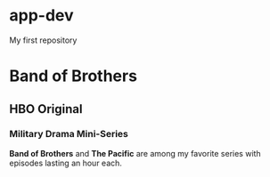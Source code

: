 # app-dev
My first repository

# Band of Brothers
## HBO Original
### Military Drama Mini-Series

**Band of Brothers** and **The Pacific** are among my favorite series with episodes lasting an hour each.
